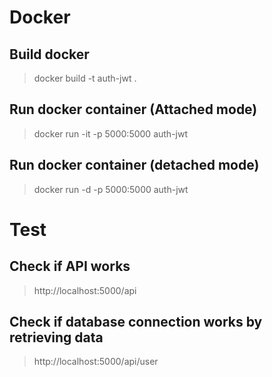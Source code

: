 # Docker

## Build docker 
>docker build -t auth-jwt .

## Run docker container (Attached mode)
>docker run -it -p 5000:5000 auth-jwt

## Run docker container (detached mode)
>docker run -d -p 5000:5000 auth-jwt


# Test

## Check if API works
>http://localhost:5000/api


## Check if database connection works by retrieving data
>http://localhost:5000/api/user


